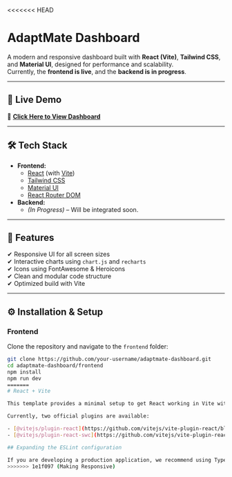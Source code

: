 <<<<<<< HEAD
# AdaptMate Dashboard

A modern and responsive dashboard built with **React (Vite)**, **Tailwind CSS**, and **Material UI**, designed for performance and scalability.  
Currently, the **frontend is live**, and the **backend is in progress**.

---

## 🚀 Live Demo  
🔗 **[Click Here to View Dashboard](https://adaptmate-dashboard.vercel.app/)**  

---

## 🛠 Tech Stack  
- **Frontend:**  
  - [React](https://react.dev/) (with [Vite](https://vitejs.dev/))
  - [Tailwind CSS](https://tailwindcss.com/)
  - [Material UI](https://mui.com/)
  - [React Router DOM](https://reactrouter.com/)  
- **Backend:**  
  - *(In Progress)* – Will be integrated soon.

---

## 📌 Features  
✔ Responsive UI for all screen sizes  
✔ Interactive charts using `chart.js` and `recharts`  
✔ Icons using FontAwesome & Heroicons  
✔ Clean and modular code structure  
✔ Optimized build with Vite  

---

## ⚙ Installation & Setup  

### **Frontend**  
Clone the repository and navigate to the `frontend` folder:
```bash
git clone https://github.com/your-username/adaptmate-dashboard.git
cd adaptmate-dashboard/frontend
npm install
npm run dev
=======
# React + Vite

This template provides a minimal setup to get React working in Vite with HMR and some ESLint rules.

Currently, two official plugins are available:

- [@vitejs/plugin-react](https://github.com/vitejs/vite-plugin-react/blob/main/packages/plugin-react) uses [Babel](https://babeljs.io/) for Fast Refresh
- [@vitejs/plugin-react-swc](https://github.com/vitejs/vite-plugin-react/blob/main/packages/plugin-react-swc) uses [SWC](https://swc.rs/) for Fast Refresh

## Expanding the ESLint configuration

If you are developing a production application, we recommend using TypeScript with type-aware lint rules enabled. Check out the [TS template](https://github.com/vitejs/vite/tree/main/packages/create-vite/template-react-ts) for information on how to integrate TypeScript and [`typescript-eslint`](https://typescript-eslint.io) in your project.
>>>>>>> 1e1f097 (Making Responsive)
